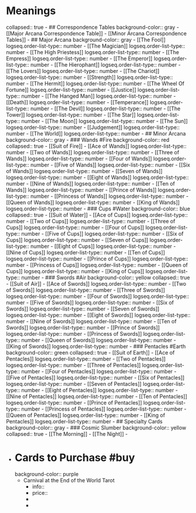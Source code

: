 # Meanings
collapsed:: true
	- ## Correspondence Tables
	  background-color:: gray
		- [[Major Arcana Correspondence Table]]
		- [[Minor Arcana Correspondence Tables]]
	- ## Major Arcana
	  background-color:: gray
		- [[The Fool]]
		  logseq.order-list-type:: number
		- [[The Magician]]
		  logseq.order-list-type:: number
		- [[The High Priestess]]
		  logseq.order-list-type:: number
		- [[The Empress]]
		  logseq.order-list-type:: number
		- [[The Emperor]]
		  logseq.order-list-type:: number
		- [[The Hierophant]]
		  logseq.order-list-type:: number
		- [[The Lovers]]
		  logseq.order-list-type:: number
		- [[The Chariot]]
		  logseq.order-list-type:: number
		- [[Strength]]
		  logseq.order-list-type:: number
		- [[The Hermit]]
		  logseq.order-list-type:: number
		- [[The Wheel Of Fortune]]
		  logseq.order-list-type:: number
		- [[Justice]]
		  logseq.order-list-type:: number
		- [[The Hanged Man]]
		  logseq.order-list-type:: number
		- [[Death]]
		  logseq.order-list-type:: number
		- [[Temperance]]
		  logseq.order-list-type:: number
		- [[The Devil]]
		  logseq.order-list-type:: number
		- [[The Tower]]
		  logseq.order-list-type:: number
		- [[The Star]]
		  logseq.order-list-type:: number
		- [[The Moon]]
		  logseq.order-list-type:: number
		- [[The Sun]]
		  logseq.order-list-type:: number
		- [[Judgement]]
		  logseq.order-list-type:: number
		- [[The World]]
		  logseq.order-list-type:: number
	- ## Minor Arcana
	  background-color:: gray
		- ### Wands #Fire
		  background-color:: red
		  collapsed:: true
			- [[Suit of Fire]]
				- [[Ace of Wands]]
				  logseq.order-list-type:: number
				- [[Two of Wands]]
				  logseq.order-list-type:: number
				- [[Three of Wands]]
				  logseq.order-list-type:: number
				- [[Four of Wands]]
				  logseq.order-list-type:: number
				- [[Five of Wands]]
				  logseq.order-list-type:: number
				- [[Six of Wands]]
				  logseq.order-list-type:: number
				- [[Seven of Wands]]
				  logseq.order-list-type:: number
				- [[Eight of Wands]]
				  logseq.order-list-type:: number
				- [[Nine of Wands]]
				  logseq.order-list-type:: number
				- [[Ten of Wands]]
				  logseq.order-list-type:: number
				- [[Prince of Wands]]
				  logseq.order-list-type:: number
				- [[Princess of Wands]]
				  logseq.order-list-type:: number
				- [[Queen of Wands]]
				  logseq.order-list-type:: number
				- [[King of Wands]]
				  logseq.order-list-type:: number
		- ### Cups #Water
		  background-color:: blue
		  collapsed:: true
			- [[Suit of Water]]
				- [[Ace of Cups]]
				  logseq.order-list-type:: number
				- [[Two of Cups]]
				  logseq.order-list-type:: number
				- [[Three of Cups]]
				  logseq.order-list-type:: number
				- [[Four of Cups]]
				  logseq.order-list-type:: number
				- [[Five of Cups]]
				  logseq.order-list-type:: number
				- [[Six of Cups]]
				  logseq.order-list-type:: number
				- [[Seven of Cups]]
				  logseq.order-list-type:: number
				- [[Eight of Cups]]
				  logseq.order-list-type:: number
				- [[Nine of Cups]]
				  logseq.order-list-type:: number
				- [[Ten of Cups]]
				  logseq.order-list-type:: number
				- [[Prince of Cups]]
				  logseq.order-list-type:: number
				- [[Princess of Cups]]
				  logseq.order-list-type:: number
				- [[Queen of Cups]]
				  logseq.order-list-type:: number
				- [[King of Cups]]
				  logseq.order-list-type:: number
		- ### Swords #Air
		  background-color:: yellow
		  collapsed:: true
			- [[Suit of Air]]
				- [[Ace of Swords]]
				  logseq.order-list-type:: number
				- [[Two of Swords]]
				  logseq.order-list-type:: number
				- [[Three of Swords]]
				  logseq.order-list-type:: number
				- [[Four of Swords]]
				  logseq.order-list-type:: number
				- [[Five of Swords]]
				  logseq.order-list-type:: number
				- [[Six of Swords]]
				  logseq.order-list-type:: number
				- [[Seven of Swords]]
				  logseq.order-list-type:: number
				- [[Eight of Swords]]
				  logseq.order-list-type:: number
				- [[Nine of Swords]]
				  logseq.order-list-type:: number
				- [[Ten of Swords]]
				  logseq.order-list-type:: number
				- [[Prince of Swords]]
				  logseq.order-list-type:: number
				- [[Princess of Swords]]
				  logseq.order-list-type:: number
				- [[Queen of Swords]]
				  logseq.order-list-type:: number
				- [[King of Swords]]
				  logseq.order-list-type:: number
		- ### Pentacles #Earth
		  background-color:: green
		  collapsed:: true
			- [[Suit of Earth]]
				- [[Ace of Pentacles]]
				  logseq.order-list-type:: number
				- [[Two of Pentacles]]
				  logseq.order-list-type:: number
				- [[Three of Pentacles]]
				  logseq.order-list-type:: number
				- [[Four of Pentacles]]
				  logseq.order-list-type:: number
				- [[Five of Pentacles]]
				  logseq.order-list-type:: number
				- [[Six of Pentacles]]
				  logseq.order-list-type:: number
				- [[Seven of Pentacles]]
				  logseq.order-list-type:: number
				- [[Eight of Pentacles]]
				  logseq.order-list-type:: number
				- [[Nine of Pentacles]]
				  logseq.order-list-type:: number
				- [[Ten of Pentacles]]
				  logseq.order-list-type:: number
				- [[Prince of Pentacles]]
				  logseq.order-list-type:: number
				- [[Princess of Pentacles]]
				  logseq.order-list-type:: number
				- [[Queen of Pentacles]]
				  logseq.order-list-type:: number
				- [[King of Pentacles]]
				  logseq.order-list-type:: number
	- ## Specialty Cards
	  background-color:: gray
		- ### Cosmic Slumber
		  background-color:: yellow
		  collapsed:: true
			- [[The Morning]]
			- [[The Night]]
		-
- # Cards to Purchase #buy
  background-color:: purple
	- Carnival at the End of the World Tarot
		- info::
		- price::
		-
		-